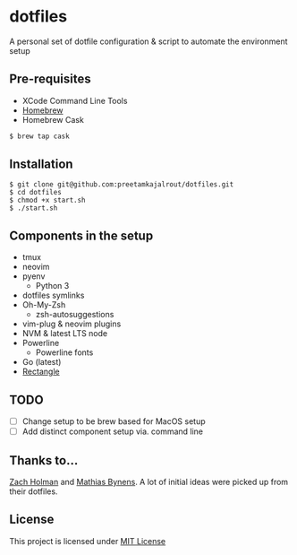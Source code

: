 # dotfiles
A personal set of dotfile configuration & script to automate the environment setup

## Pre-requisites
* XCode Command Line Tools
* [Homebrew](https://brew.sh/)
* Homebrew Cask
```bash
$ brew tap cask
```

## Installation
```
$ git clone git@github.com:preetamkajalrout/dotfiles.git
$ cd dotfiles
$ chmod +x start.sh
$ ./start.sh
```

## Components in the setup
- tmux
- neovim
- pyenv
  - Python 3
- dotfiles symlinks
- Oh-My-Zsh
  - zsh-autosuggestions
- vim-plug & neovim plugins
- NVM & latest LTS node
- Powerline
  - Powerline fonts
- Go (latest)
- [Rectangle](https://rectangleapp.com)

## TODO
- [ ] Change setup to be brew based for MacOS setup
- [ ] Add distinct component setup via. command line

## Thanks to...
[Zach Holman](https://github.com/holman/) and
[Mathias Bynens](https://github.com/mathiasbynens).
A lot of initial ideas were picked up from their dotfiles.

## License
This project is licensed under [MIT License](./LICENSE)
